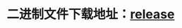 


# 二进制文件下载地址：[release](https://github.com/RManOfCN/crack-v2ray-sspanel-v3-mod_Uim-plugin/releases)





